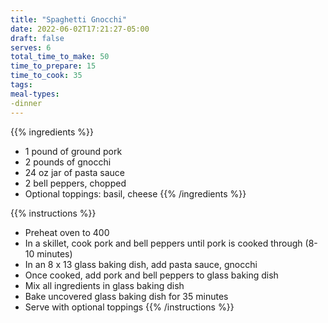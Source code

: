 ```yaml
---
title: "Spaghetti Gnocchi"
date: 2022-06-02T17:21:27-05:00
draft: false
serves: 6
total_time_to_make: 50
time_to_prepare: 15
time_to_cook: 35
tags:
meal-types:
-dinner
---
```


{{% ingredients %}}
- 1 pound of ground pork
- 2 pounds of gnocchi
- 24 oz jar of pasta sauce
- 2 bell peppers, chopped
- Optional toppings: basil, cheese
{{% /ingredients %}}

{{% instructions %}}
- Preheat oven to 400
- In a skillet, cook pork and bell peppers until pork is cooked through (8-10 minutes)
- In an 8 x 13 glass baking dish, add pasta sauce, gnocchi
- Once cooked, add pork and bell peppers to glass baking dish
- Mix all ingredients in glass baking dish
- Bake uncovered glass baking dish for 35 minutes
- Serve with optional toppings
{{% /instructions %}}
